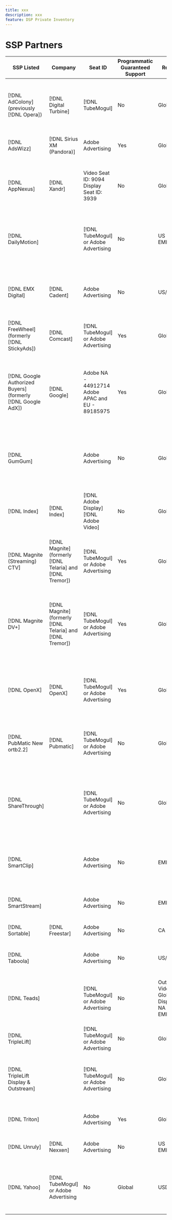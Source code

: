 ```yaml
---
title: xxx
description: xxx
feature: DSP Private Inventory
---
```

# SSP Partners

| SSP Listed|Company | Seat ID | Programmatic Guaranteed Support | Region | Supported Currency | Supported Inventory |
| --- | --- | --- | --- | --- | --- | --- |
|[!DNL AdColony] (previously [!DNL Opera])|[!DNL Digital Turbine]|[!DNL TubeMogul]|No|Global|USD| Video desktop and mobile; Display desktop and mobile|
|[!DNL AdsWizz]|[!DNL Sirius XM (Pandora)]|Adobe Advertising|Yes|Global|USD, EUR, GBP|Audio desktop and mobile|
|[!DNL AppNexus]|[!DNL Xandr]|Video Seat ID: 9094<br>Display Seat ID: 3939|No|Global|USD|Video desktop, mobile, and CTV; Display desktop and mobile|
|[!DNL DailyMotion]||[!DNL TubeMogul] or Adobe Advertising|No|US + EMEA|USD, EUR|Video desktop, mobile, and CTV; Display desktop and mobile|
|[!DNL EMX Digital]|[!DNL Cadent]|Adobe Advertising|No|US/CA|USD|Video desktop, mobile, and CTV; Display desktop and mobile|
|[!DNL FreeWheel] (formerly [!DNL StickyAds])|[!DNL Comcast]|[!DNL TubeMogul] or Adobe Advertising|Yes|Global|USD, EUR, AUD, GBP|Video desktop, mobile, and CTV |
|[!DNL Google Authorized Buyers] (formerly [!DNL Google AdX])|[!DNL Google]|Adobe NA - 44912714<br>Adobe APAC and EU - 89185975|Yes|Global|USD, BRL|Video desktop, mobile, and CTV; Display desktop and mobile; Audio desktop and mobile|
|[!DNL GumGum]||Adobe Advertising |No|Global |USD|Video desktop and mobile; Display desktop and mobile|
|[!DNL Index]|[!DNL Index]|[!DNL Adobe Display]<br>[!DNL Adobe Video]|No|Global|USD|Video desktop, mobile, and CTV; Display desktop and mobile|
|[!DNL Magnite (Streaming) CTV]|[!DNL Magnite] (formerly [!DNL Telaria] and [!DNL Tremor])|[!DNL TubeMogul] or Adobe Advertising|Yes|Global|AUD, USD|Video desktop, mobile, and CTV|
|[!DNL Magnite DV+]|[!DNL Magnite] (formerly [!DNL Telaria] and [!DNL Tremor])|[!DNL TubeMogul] or Adobe Advertising|Yes|Global|USD|Video desktop, mobile, and CTV; Display desktop and mobile; Audio desktop and mobile|
|[!DNL OpenX]|[!DNL OpenX]|[!DNL TubeMogul] or Adobe Advertising|Yes|Global|USD|Video desktop, mobile, and CTV; Display desktop and mobile|
|[!DNL PubMatic New ortb2.2]|[!DNL Pubmatic]|[!DNL TubeMogul] or Adobe Advertising|No|Global|USD|Video desktop, mobile, and CTV; Display desktop and mobile|
|[!DNL ShareThrough]||[!DNL TubeMogul] or Adobe Advertising|No|Global|USD|Video desktop, mobile, and CTV; Display desktop and mobile; Native display|
|[!DNL SmartClip]||Adobe Advertising|No|EMEA|All Currencies|Video desktop, mobile, and CTV; Display desktop and mobile|
|[!DNL SmartStream]||Adobe Advertising|No|EMEA|EUR, USD|Video desktop and mobile|
|[!DNL Sortable]|[!DNL Freestar]|Adobe Advertising|No|CA|USD|Display desktop and mobile|
|[!DNL Taboola]||Adobe Advertising|No|US/CA|USD|Video desktop and mobile|
|[!DNL Teads]||[!DNL TubeMogul] or Adobe Advertising|No|Outstream Video = Global<br>Display = NA + EMEA|USD|Video desktop and mobile; Display desktop and mobile|
|[!DNL TripleLift]||[!DNL TubeMogul] or Adobe Advertising|No|Global|USD|Native display|
|[!DNL TripleLift Display & Outstream]||[!DNL TubeMogul] or Adobe Advertising|No|Global|USD|Video desktop, mobile, and CTV; Display desktop and mobile|
|[!DNL Triton]||Adobe Advertising|Yes|Global|USD|Audio desktop and mobile|
|[!DNL Unruly]|[!DNL Nexxen]|Adobe Advertising|No|US + EMEA|USD|Video desktop, mobile, and CTV|
|[!DNL Yahoo]|[!DNL TubeMogul] or Adobe Advertising|No|Global|USD|Video desktop, mobile, and CTV; Display desktop and mobile|